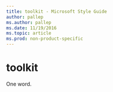 ```yaml
---
title: toolkit - Microsoft Style Guide
author: pallep
ms.author: pallep
ms.date: 11/19/2016
ms.topic: article
ms.prod: non-product-specific
---
```


# toolkit

One word.
